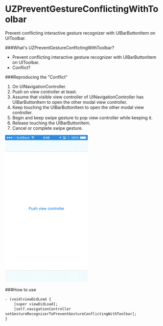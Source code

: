 UZPreventGestureConflictingWithToolbar
======================================
Prevent conflicting interactive gesture recognizer with UIBarButtonItem on UIToolbar.

###What's UZPreventGestureConflictingWithToolbar?

- Prevent conflicting interactive gesture recognizer with UIBarButtonItem on UIToolbar.
- Conflict?

###Reproducing the "Conflict"

1. On UINavigationController.
2. Push on view controller at least.
3. Assume that visible view controller of UINavigationController has UIBarButtonItem to open the other modal view controller.
4. Keep touching the UIBarButtonItem to open the other modal view controller.
5. Begin and keep swipe gesture to pop view controller while keeping it.
6. Release touching the UIBarButtonItem.
7. Cancel or complete swipe gesture.

![image](https://raw.githubusercontent.com/sonsongithub/UZPreventGestureConflictingWithToolbar/master/screenshot/bad.gif)

###How to use

    - (void)viewDidLoad {
        [super viewDidLoad];
    	[self.navigationController setGestureRecognizerToPreventGestureConflictingWithToolbar];
    }
